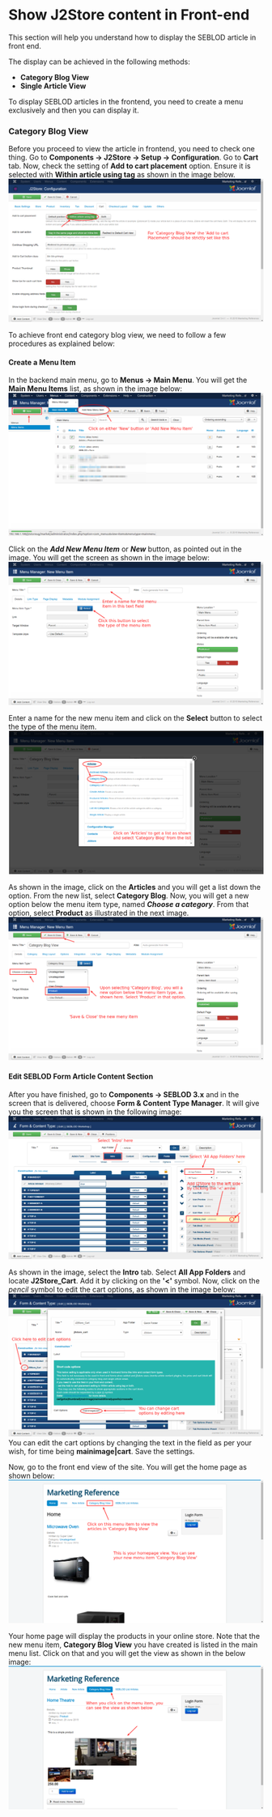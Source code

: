# Show J2Store content in Front-end

This section will help you understand how to display the SEBLOD article in front end.

The display can be achieved in the following methods:

* **Category Blog View**
* **Single Article View**

To display SEBLOD articles in the frontend, you need to create a menu exclusively and then you can display it. 

### Category Blog View
Before you proceed to view the article in frontend, you need to check one thing. Go to **Components -> J2Store -> Setup -> Configuration**. Go to **Cart** tab. Now, check the setting of **Add to cart placement** option. Ensure it is selected with **Within article using tag** as shown in the image below.
![](seblod-cat-blog-cart-tab.png)

To achieve front end category blog view, we need to follow a few procedures as explained below:

#### Create a Menu Item
In the backend main menu, go to **Menus -> Main Menu**. You will get the **Main Menu Items** list, as shown in the image below:
![](seblod-menu-items.png)

Click on the ***Add New Menu Item*** or ***New*** button, as pointed out in the image. You will get the screen as shown in the image below: 
![](seblod-create-new-menu-item-1.png)

Enter a name for the new menu item and click on the **Select** button to select the type of the menu item.
![](seblod-create-new-menu-item-2.png)

As shown in the image, click on the **Articles** and you will get a list down the option. From the new list, select **Category Blog**. Now, you will get a new option below the menu item type, named ***Choose a category***. From that option, select **Product** as illustrated in the next image.
![](seblod-create-new-menu-item-3.png)

#### Edit SEBLOD Form Article Content Section
After you have finished, go to **Components -> SEBLOD 3.x** and in the screen that is delivered, choose **Form & Content Type Manager**. It will give you the screen that is shown in the following image:
![](seblod-j2s-frontend-1.png)

As shown in the image, select the **Intro** tab. Select **All App Folders** and locate **J2Store_Cart**. Add it by clicking on the **'<'** symbol. Now, click on the *pencil* symbol to edit the cart options, as shown in the image below:
![](seblod-j2s-frontend-2-new.png)
You can edit the cart options by changing the text in the field as per your wish, for time being **mainimage|cart**. Save the settings.

Now, go to the front end view of the site. You will get the home page as shown below:
![](seblod-cat-blog-view-1-new.png)

Your home page will display the products in your online store. Note that the new menu item, **Category Blog View** you have created is listed in the main menu list. Click on that and you will get the view as shown in the below image:
![](seblod-cat-blog-view-2-new.png)














